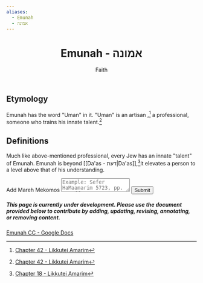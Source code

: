 ```yaml
---
aliases:
  - Emunah
  - אמונה
---
```

 <div class="card">
	<header>
		<h1>Emunah - אמונה</h1>
		<p class="subtitle" >Faith</p>
	</header>
	<section>
	</section>
</div>

## Etymology

Emunah has the word "Uman" in it. "Uman" is an artisan ,[^1] a professional, someone who trains his innate talent.[^2]

## Definitions

Much like above-mentioned professional, every Jew has an innate "talent" of Emunah. Emunah is beyond [[Da'as - דעת|Da'as]],[^3]it elevates a person to a level above that of his understanding.

<div class="rectangle">
  <form action="https://submit-form.com/PyS1Ogeqs">
	<input type="hidden" name="page-id" value="Emunah">
	<label for="message">Add Mareh Mekomos</label>
	<textarea
	  id="message"
	  name="message"
	  placeholder="Example: Sefer HaMaamarim 5723, pp. 111 ff."
	  required
	></textarea>
	<button type="submit">Submit</button>
  </form>
</div>

<div class="rectangle">
  <h5>This page is currently under development. Please use the document provided below to contribute by adding, updating, revising, annotating, or removing content.</h5>
  <p>
	<a href="https://docs.google.com/document/d/1PzbDwSkMWupGwhMLb8ptxb3OaVs8uwdiKsC4FJdUups/edit?usp=drive_link">Emunah CC - Google Docs</a>
  </p>
</div>

[^1]: [Chapter 42 - Likkutei Amarim](https://www.chabad.org/library/tanya/tanya_cdo/aid/7921/jewish/Chapter-42.htm#:~:text=%D7%95%D6%B0%D7%96%D6%B6%D7%94%20%D7%A0%D6%B4%D7%9B%D6%B0%D7%9C%D6%B8%D7%9C%20%D7%92%D6%BC%D6%B7%D7%9D%20%D7%9B%D6%B5%D6%BC%D7%9F%20%D7%91%D6%B4%D6%BC%D7%9C%D6%B0%D7%A9%D7%81%D7%95%D6%B9%D7%9F%20%22%D7%90%D6%B1%D7%9E%D7%95%D6%BC%D7%A0%D6%B8%D7%94%22%2C%20%D7%A9%D7%81%D6%B6%D7%94%D7%95%D6%BC%D7%90%20%D7%9C%D6%B0%D7%A9%D7%81%D7%95%D6%B9%D7%9F%20%D7%A8%D6%B0%D7%92%D6%B4%D7%99%D7%9C%D7%95%D6%BC%D7%AA%2C%20%D7%A9%D7%81%D6%B6%D7%9E%D6%BC%D6%B7%D7%A8%D6%B0%D7%92%D6%BC%D6%B4%D7%99%D7%9C%20%D7%94%D6%B8%D7%90%D6%B8%D7%93%D6%B8%D7%9D%20%D7%90%D6%B6%D7%AA%20%D7%A2%D6%B7%D7%A6%D6%B0%D7%9E%D7%95%D6%B9%2C%20%D7%9B%D6%B0%D6%BC%D7%9E%D7%95%D6%B9%20%D7%90%D7%95%D6%BC%D7%9E%D6%B8%D7%9F%20%D7%94%D6%B7%D7%9E%D6%B0%D7%90%D6%B7%D7%9E%D6%BC%D6%B5%D7%9F%20%D7%99%D6%B8%D7%93%D6%B8%D7%99%D7%95%20%D7%95%D6%B0%D7%9B%D7%95%D6%BC%27.)
[^2]: [Chapter 42 - Likkutei Amarim](https://www.chabad.org/library/tanya/tanya_cdo/aid/7921/jewish/Chapter-42.htm#:~:text=The%20Rebbe%20notes%20that%20%E2%80%9Cwho%20trains%20his%20hands%E2%80%9D%20means%3A%20%E2%80%9CHe%20is%20cognizant%20of%20the%20craft%20in%20his%20soul%3B%20he%20has%20a%20natural%20talent%20for%20it%20but%20needs%20only%20to%20train%20his%20hands%20so%20that%20it%20will%20find%20tangible%20expression%20in%20his%20actions%20(be%20it%20through%20art%2C%20or%20fashioning%20vessels%2C%20or%20the%20like).%E2%80%9D)
[^3]: [Chapter 18 - Likkutei Amarim](https://www.chabad.org/library/tanya/tanya_cdo/aid/7897/jewish/Chapter-18.htm#:~:text=%D7%A9%D7%81%D6%B6%D7%94%D6%B8%D7%90%D6%B1%D7%9E%D7%95%D6%BC%D7%A0%D6%B8%D7%94%20%D7%94%D6%B4%D7%99%D7%90%20%D7%9C%D6%B0%D7%9E%D6%B7%D7%A2%D6%B0%D7%9C%D6%B8%D7%94%20%D7%9E%D6%B4%D7%9F%20%D7%94%D6%B7%D7%93%D6%BC%D6%B7%D7%A2%D6%B7%D7%AA%20%D7%95%D6%B0%D7%94%D6%B7%D7%94%D6%B7%D7%A9%D6%BC%D7%82%D6%B8%D7%92%D6%B8%D7%94%2C)